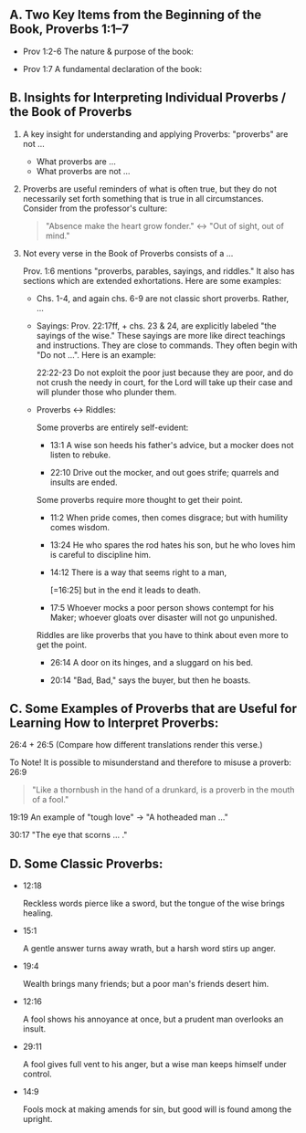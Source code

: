 
## A. Two Key Items from the Beginning of the Book, Proverbs 1:1–7

* Prov 1:2-6 The nature & purpose of the book:

* Prov 1:7 A fundamental declaration of the book:


## B. Insights for Interpreting Individual Proverbs / the Book of Proverbs

1. A key insight for understanding and applying Proverbs: "proverbs" are not …

   * What proverbs are …
   * What proverbs are not …

2. Proverbs are useful reminders of what is often true, but they do not necessarily set forth
something that is true in all circumstances. Consider from the professor's culture:

   > "Absence make the heart grow fonder." ↔ "Out of sight, out of mind."

3. Not every verse in the Book of Proverbs consists of a …

   Prov. 1:6 mentions "proverbs, parables, sayings, and riddles." It also has sections which are extended exhortations. Here are some examples:

   - Chs. 1-4, and again chs. 6-9 are not classic short proverbs. Rather, …

   - Sayings: Prov. 22:17ff, + chs. 23 & 24, are explicitly labeled "the sayings of the wise." These sayings are more like direct teachings and instructions. They are close to commands. They often begin with "Do not …". Here is an example:

      22:22-23 Do not exploit the poor just because they are poor, and do not crush the needy in court, for the Lord will take up their case and will <someday> plunder those who plunder them.

   - Proverbs ↔ Riddles:

      Some proverbs are entirely self-evident:

      - 13:1 A wise son heeds his father's advice, but a mocker does not listen to rebuke.

      - 22:10 Drive out the mocker, and out goes strife; quarrels and insults are ended.

      Some proverbs require more thought to get their point.

      - 11:2 When pride comes, then comes disgrace; but with humility comes wisdom.

      - 13:24 He who spares the rod hates his son, but he who loves him is careful to discipline him.

      - 14:12 There is a way that seems right to a man,

        [=16:25] but in the end it leads to death.

      - 17:5 Whoever mocks a poor person shows contempt for his Maker; whoever gloats over disaster will not go unpunished.

      Riddles are like proverbs that you have to think about even more to get the point.

      - 26:14 A door on its hinges, and a sluggard on his bed.

      - 20:14 "Bad, Bad," says the buyer, but then he boasts.

## C. Some Examples of Proverbs that are Useful for Learning How to Interpret Proverbs:

26:4 + 26:5 (Compare how different translations render this verse.)

To Note! It is possible to misunderstand and therefore to misuse a proverb: 26:9

> "Like a thornbush in the hand of a drunkard, is a proverb in the mouth of a fool."

19:19 An example of "tough love" → "A hotheaded man …"

30:17 "The eye that scorns … ."

## D. Some Classic Proverbs:

- 12:18

   Reckless words pierce like a sword, but the tongue of the wise brings healing.

- 15:1

   A gentle answer turns away wrath, but a harsh word stirs up anger.

- 19:4

   Wealth brings many friends; but a poor man's friends desert him.

- 12:16

   A fool shows his annoyance at once, but a prudent man overlooks an insult.

- 29:11

   A fool gives full vent to his anger, but a wise man keeps himself under control.

- 14:9

   Fools mock at making amends for sin, but good will is found among the upright.

